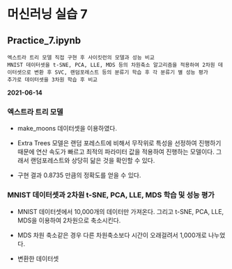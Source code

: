 # 머신러닝 실습 7

## Practice_7.ipynb
	엑스트라 트리 모델 직접 구현 후 사이킷런의 모델과 성능 비교
	MNIST 데이터셋을 t-SNE, PCA, LLE, MDS 등의 차원축소 알고리즘을 적용하여 2차원 데이터셋으로 변환 후 SVC, 랜덤포레스트 등의 분류기 학습 후 각 분류기 별 성능 평가
	추가로 데이터셋을 3차원 학습 후 비교

**2021-06-14**

### **엑스트라 트리 모델**

* make_moons 데이터셋을 이용하였다.

* Extra Trees 모델은 랜덤 포레스트에 비해서 무작위로 특성을 선정하여 진행하기 때문에 연산 속도가 빠르고 최적의 파라미터 값을 적용하여 진행하는 모델이다. 그래서 랜덤포레스트와 상당히 닮은 것을 확인할 수 있다.

* 구현 결과 0.8735 만큼의 정확도를 얻을 수 있다.

### **MNIST 데이터셋과 2차원 t-SNE, PCA, LLE, MDS 학습 및 성능 평가**

* MNIST 데이터셋에서 10,000개의 데이터만 가져온다. 그리고 t-SNE, PCA, LLE, MDS을 이용하여 2차원으로 축소시킨다.

* MDS 차원 축소같은 경우 다른 차원축소보다 시간이 오래걸려서 1,000개로 나누었다.

* 변환한 데이터셋 